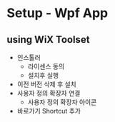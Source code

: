 # Setup - Wpf App

## using WiX Toolset
* 인스톨러
  * 라이센스 동의
  * 설치후 실행
* 이전 버전 삭제 후 설치
* 사용자 정의 확장자 연결
  * 사용자 정의 확장자 아이콘
* 바로가기 Shortcut 추가
